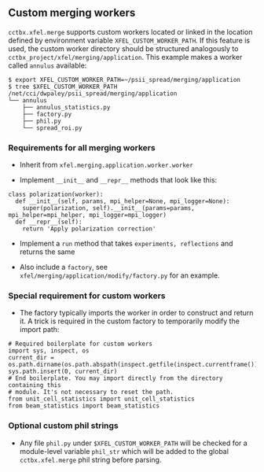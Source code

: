 ## Custom merging workers

`cctbx.xfel.merge` supports custom workers located or linked in the location
defined by environment variable `XFEL_CUSTOM_WORKER_PATH`. If this feature is
used, the custom worker directory should be structured analogously to
`cctbx_project/xfel/merging/application`. This example makes a worker called
`annulus` available:
```
$ export XFEL_CUSTOM_WORKER_PATH=~/psii_spread/merging/application
$ tree $XFEL_CUSTOM_WORKER_PATH
/net/cci/dwpaley/psii_spread/merging/application
└── annulus
    ├── annulus_statistics.py
    ├── factory.py
    ├── phil.py
    └── spread_roi.py
```

### Requirements for all merging workers

- Inherit from `xfel.merging.application.worker.worker`

- Implement `__init__` and `__repr__` methods that look like this:
```
class polarization(worker):
  def __init__(self, params, mpi_helper=None, mpi_logger=None):
    super(polarization, self).__init__(params=params, mpi_helper=mpi_helper, mpi_logger=mpi_logger)
  def __repr__(self):
    return 'Apply polarization correction'
```

- Implement a `run` method that takes `experiments, reflections` and returns
  the same

- Also include a `factory`, see `xfel/merging/application/modify/factory.py`
  for an example.

### Special requirement for custom workers

- The factory typically imports the worker in order to construct and return it.
  A trick is required in the custom factory to temporarily modify the import
  path:
```
# Required boilerplate for custom workers
import sys, inspect, os
current_dir = os.path.dirname(os.path.abspath(inspect.getfile(inspect.currentframe())))
sys.path.insert(0, current_dir)
# End boilerplate. You may import directly from the directory containing this
# module. It's not necessary to reset the path.
from unit_cell_statistics import unit_cell_statistics
from beam_statistics import beam_statistics
```

### Optional custom phil strings

- Any file `phil.py` under `$XFEL_CUSTOM_WORKER_PATH` will be checked
  for a module-level variable `phil_str` which will be added to the global
  `cctbx.xfel.merge` phil string before parsing.

